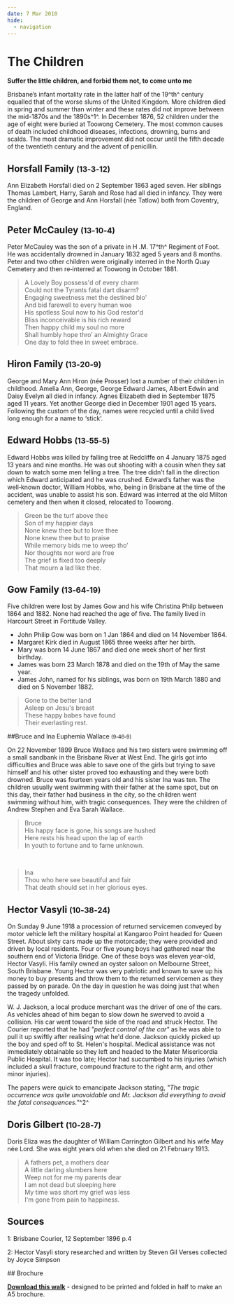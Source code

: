 ```yaml
---
date: 7 Mar 2010
hide:
  - navigation
---
```


#  The Children  

**Suffer the little children, and forbid them not, to come unto me**

Brisbane’s infant mortality rate in the latter half of the 19^th^ century equalled that of the worse slums of the United Kingdom. More children died in spring and summer than winter and these rates did not improve between the mid-1870s and the 1890s^1^. In December 1876, 52 children under the age of eight were buried at Toowong Cemetery. The most common causes of death included childhood diseases, infections, drowning, burns and scalds. The most dramatic improvement did not occur until the fifth decade of the twentieth century and the advent of penicillin.

## Horsfall Family <small>(13‑3‑12)</small>

Ann Elizabeth Horsfall died on 2 September 1863 aged seven. Her siblings Thomas Lambert, Harry, Sarah and Rose had all died in infancy. They were the children of George and Ann Horsfall (née Tatlow) both from Coventry, England.

## Peter McCauley <small>(13‑10‑4)</small>

Peter McCauley was the son of a private in H .M. 17^th^ Regiment of Foot. He was accidentally drowned in January 1832 aged 5 years and 8 months. Peter and two other children were originally interred in the North Quay Cemetery and then re‑interred at Toowong in October 1881.

> A Lovely Boy possess'd of every charm <br>
> Could not the Tyrants fatal dart disarm?  <br>
> Engaging sweetness met the destined blo'  <br>
> And bid farewell to every human woe <br>
> His spotless Soul now to his God restor'd <br> 
> Bliss inconceivable is his rich reward <br>
> Then happy child my soul no more <br>
> Shall humbly hope thro’ an Almighty Grace  <br>
> One day to fold thee in sweet embrace. <br>

## Hiron Family <small>(13‑20‑9)</small>

George and Mary Ann Hiron (née Prosser) lost a number of their children in childhood. Amelia Ann, George, George Edward James, Albert Edwin and Daisy Evelyn all died in infancy. Agnes Elizabeth died in September 1875 aged 11 years. Yet another George died in December 1901 aged 15 years. Following the custom of the day, names were recycled until a child lived long enough for a name to ‘stick’.

## Edward Hobbs <small>(13‑55‑5)</small>

Edward Hobbs was killed by falling tree at Redcliffe on 4 January 1875 aged 13 years and nine months. He was out shooting with a cousin when they sat down to watch some men felling a tree. The tree didn’t fall in the direction which Edward anticipated and he was crushed. Edward’s father was the well‑known doctor, William Hobbs, who, being in Brisbane at the time of the accident, was unable to assist his son. Edward was interred at the old Milton cemetery and then when it closed, relocated to Toowong.

> Green be the turf above thee <br>
> Son of my happier days <br>
> None knew thee but to love thee  <br>
> None knew thee but to praise <br>
> While memory bids me to weep tho’ <br> 
> Nor thoughts nor word are free <br>
> The grief is fixed too deeply  <br>
> That mourn a lad like thee. <br>

## Gow Family <small>(13‑64‑19)</small>

Five children were lost by James Gow and his wife Christina Philp between 1864 and 1882. None had reached the age of five. The family lived in Harcourt Street in Fortitude Valley. 

- John Philip Gow was born on 1 Jan 1864 and died on 14 November 1864. 
- Margaret Kirk died in August 1865 three weeks after her birth. 
- Mary was born 14 June 1867 and died one week short of her first birthday. 
- James was born 23 March 1878 and died on the 19th of May the same year. 
- James John, named for his siblings, was born on 19th March 1880 and died on 5 November 1882.

> Gone to the better land <br>
> Asleep on Jesu's breast <br>
> These happy babes have found <br> 
> Their everlasting rest. <br>

##Bruce and Ina Euphemia Wallace <small>(9‑46‑9)</small>

On 22 November 1899 Bruce Wallace and his two sisters were swimming off a small sandbank in the Brisbane River at West End. The girls got into difficulties and Bruce was able to save one of the girls but trying to save himself and his other sister proved too exhausting and they were both drowned. Bruce was fourteen years old and his sister Ina was ten. The children usually went swimming with their father at the same spot, but on this day, their father had business in the city, so the children went swimming without him, with tragic consequences. They were the children of Andrew Stephen and Eva Sarah Wallace.

> Bruce <br>
> His happy face is gone, his songs are hushed <br> 
> Here rests his head upon the lap of earth <br>
> In youth to fortune and to fame unknown. <br>

<br>

> Ina <br>
> Thou who here see beautiful and fair <br>
> That death should set in her glorious eyes. <br>

##  Hector Vasyli <small>(10‑38‑24)</small>

On Sunday 9 June 1918 a procession of returned servicemen conveyed by motor vehicle left the military hospital at Kangaroo Point headed for Queen Street. About sixty cars made up the motorcade; they were provided and driven by local residents. Four or five young boys had gathered near the southern end of Victoria Bridge. One of these boys was eleven year‑old, Hector Vasyli. His family owned an oyster saloon on Melbourne Street, South Brisbane. Young Hector was very patriotic and known to save up his money to buy presents and throw them to the returned servicemen as they passed by on parade. On the day in question he was doing just that when the tragedy unfolded.

W. J. Jackson, a local produce merchant was the driver of one of the cars. As vehicles ahead of him began to slow down he swerved to avoid a collision. His car went toward the side of the road and struck Hector. The Courier reported that he had *"perfect control of the car"* as he was able to pull it up swiftly after realising what he'd done. Jackson quickly picked up the boy and sped off to St. Helen's hospital. Medical assistance was not immediately obtainable so they left and headed to the Mater Misericordia Public Hospital. It was too late; Hector had succumbed to his injuries (which included a skull fracture, compound fracture to the right arm, and other minor injuries).

The papers were quick to emancipate Jackson stating, *"The tragic occurrence was quite unavoidable and Mr. Jackson did everything to avoid the fatal consequences."*^2^

## Doris Gilbert <small>(10‑28‑7)</small>

Doris Eliza was the daughter of William Carrington Gilbert and his wife May née Lord. She was eight years old when she died on 21 February 1913.

> A fathers pet, a mothers dear <br>
> A little darling slumbers here <br>
> Weep not for me my parents dear <br>
> I am not dead but sleeping here <br>
> My time was short my grief was less  <br>
> I'm gone from pain to happiness. <br>

## Sources

1: Brisbane Courier, 12 September 1896 p.4

2: Hector Vasyli story researched and written by Steven Gil Verses collected by Joyce Simpson


<div class="noprint" markdown="1">
## Brochure

**[Download this walk](../assets/guides/children.pdf)** - designed to be printed and folded in half to make an A5 brochure.

</div>
